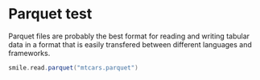 # Parquet test

Parquet files are probably the best format for reading and writing tabular data in a format that is easily transfered between different languages and frameworks.

```scala mdoc
smile.read.parquet("mtcars.parquet")
```
